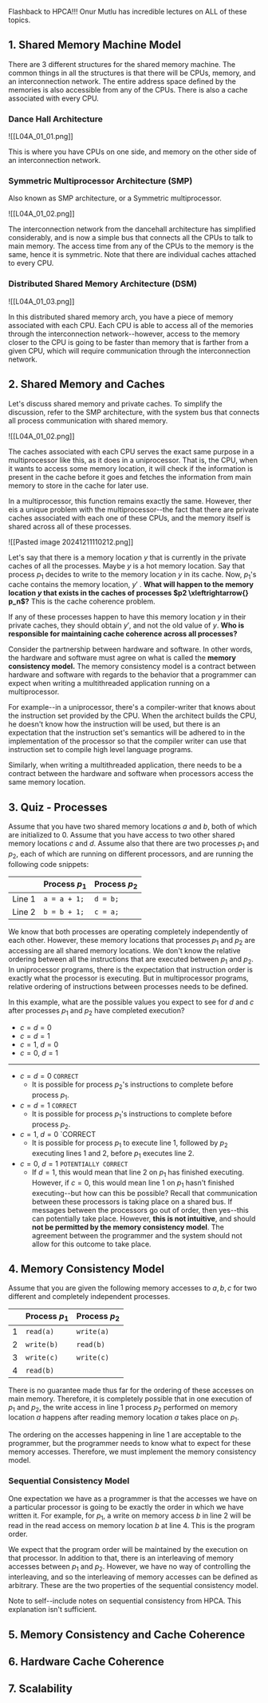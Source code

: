 Flashback to HPCA!!! Onur Mutlu has incredible lectures on ALL of these topics. 
## 1. Shared Memory Machine Model 

There are 3 different structures for the shared memory machine. The common things in all the structures is that there will be CPUs, memory, and an interconnection network. 
The entire address space defined by the memories is also accessible from any of the CPUs. There is also a cache associated with every CPU. 

### Dance Hall Architecture 

![[L04A_01_01.png]]

This is where you have CPUs on one side, and memory on the other side of an interconnection network. 

### Symmetric Multiprocessor Architecture (SMP) 
Also known as SMP architecture, or a Symmetric multiprocessor. 

![[L04A_01_02.png]]

The interconnection network from the dancehall architecture has simplified considerably, and is now a simple bus that connects all the CPUs to talk to main memory. The access time from any of the CPUs to the memory is the same, hence it is symmetric. Note that there are individual caches attached to every CPU. 

### Distributed Shared Memory Architecture (DSM)  

![[L04A_01_03.png]]

In this distributed shared memory arch, you have a piece of memory associated with each CPU. Each CPU is able to access all of the memories through the interconnection network--however, access to the memory closer to the CPU is going to be faster than memory that is farther from a given CPU, which will require communication through the interconnection network. 

## 2. Shared Memory and Caches 

Let's discuss shared memory and private caches. 
To simplify the discussion, refer to the SMP architecture, with the system bus that connects all process communication with shared memory. 

![[L04A_01_02.png]]

The caches associated with each CPU serves the exact same purpose in a multiprocessor like this, as it does in a uniprocessor. That is, the CPU, when it wants to access some memory location, it will check if the information is present in the cache before it goes and fetches the information from main memory to store in the cache for later use. 

In a multiprocessor, this function remains exactly the same. However, ther eis a unique problem with the multiprocessor--the fact that there are private caches associated with each one of these CPUs, and the memory itself is shared across all of these processes. 

![[Pasted image 20241211110212.png]]

Let's say that there is a memory location $y$ that is currently in the private caches of all the processes. Maybe $y$ is a hot memory location. Say that process $p_1$ decides to write to the memory location $y$ in its cache. Now, $p_1$'s cache contains the memory location, $y'$ . **What will happen to the memory location $y$ that exists in the caches of processes $p2 \xleftrightarrow{} p_n$?** This is the cache coherence problem. 

If any of these processes happen to have this memory location $y$ in their private caches, they should obtain $y'$, and not the old value of $y$. **Who is responsible for maintaining cache coherence across all processes?** 

Consider the partnership between hardware and software. In other words, the hardware and software must agree on what is called the **memory consistency model.** The memory consistency model is a contract between hardware and software with regards to the behavior that a programmer can expect when writing a multithreaded application running on a multiprocessor. 

For example--in a uniprocessor, there's a compiler-writer that knows about the instruction set provided by the CPU. When the architect builds the CPU, he doesn't know how the instruction will be used, but there is an expectation that the instruction set's semantics will be adhered to in the implementation of the processor so that the compiler writer can use that instruction set to compile high level language programs. 

Similarly, when writing a multithreaded application, there needs to be a contract between the hardware and software when processors access the same memory location. 
## 3. Quiz - Processes 

Assume that you have two shared memory locations $a$ and $b$, both of which are initialized to 0. Assume that you have access to two other shared memory locations $c$ and $d$. 
Assume also that there are two processes $p_1$ and $p_2$, each of which are running on different processors, and are running the following code snippets:

|        | Process $p_1$ | Process $p_2$ |
| ------ | ------------- | ------------- |
| Line 1 | `a = a + 1;`  | `d = b;`      |
| Line 2 | `b = b + 1;`  | `c = a;`      |

We know that both processes are operating completely independently of each other. However, these memory locations that processes $p_1$ and $p_2$ are accessing are all shared memory locations. We don't know the relative ordering between all the instructions that are executed between $p_1$ and $p_2$. In uniprocessor programs, there is the expectation that instruction order is exactly what the processor is executing. But in multiprocessor programs, relative ordering of instructions between processes needs to be defined. 

In this example, what are the possible values you expect to see for $d$ and $c$ after processes $p_1$ and $p_2$ have completed execution? 
- $c=d=0$
- $c=d=1$
- $c=1$, $d=0$
- $c=0$, $d=1$

---

- $c=d=0$ `CORRECT`
	- It is possible for process $p_2$'s instructions to complete before process $p_1$.
- $c=d=1$ `CORRECT`
	- It is possible for process $p_1$'s instructions to complete before process $p_2$.
- $c=1$, $d=0$ `CORRECT
	- It is possible for process $p_1$ to execute line 1, followed by $p_2$ executing lines 1 and 2, before $p_1$ executes line 2. 
- $c=0$, $d=1$ `POTENTIALLY CORRECT`
	- If $d=1$, this would mean that line 2 on $p_1$ has finished executing. However, if $c=0$, this would mean line 1 on $p_1$ hasn't finished executing--but how can this be possible? Recall that communication between these processors is taking place on a shared bus. If messages between the processors go out of order, then yes--this can potentially take place. However, **this is not intuitive**, and should **not be permitted by the memory consistency model**. The agreement between the programmer and the system should not allow for this outcome to take place. 

## 4. Memory Consistency Model 

Assume that you are given the following memory accesses to $a, b, c$ for two different and completely independent processes. 

|     | Process $p_1$ | Process $p_2$ |
| --- | ------------- | ------------- |
| 1   | `read(a)`     | `write(a)`    |
| 2   | `write(b)`    | `read(b)`     |
| 3   | `write(c)`    | `write(c)`    |
| 4   | `read(b)`     |               |

There is no guarantee made thus far for the ordering of these accesses on main memory. Therefore, it is completely possible that in one execution of $p_1$ and $p_2$, the write access in line 1 process $p_2$ performed on memory location $a$ happens after reading memory location $a$ takes place on $p_1$. 

The ordering on the accesses happening in line 1 are acceptable to the programmer, but the programmer needs to know what to expect for these memory accesses. Therefore, we must implement the memory consistency model. 

### Sequential Consistency Model 

One expectation we have as a programmer is that the accesses we have on a particular processor is going to be exactly the order in which we have written it. For example, for $p_1$, a write on memory access $b$ in line 2 will be read in the read access on memory location $b$ at line 4. This is the program order. 

We expect that the program order will be maintained by the execution on that processor. In addition to that, there is an interleaving of memory accesses between $p_1$ and $p_2$. However, we have no way of controlling the interleaving, and so the interleaving of memory accesses can be defined as arbitrary. These are the two properties of the sequential consistency model. 

Note to self--include notes on sequential consistency from HPCA. This explanation isn't sufficient. 


## 5. Memory Consistency and Cache Coherence

## 6. Hardware Cache Coherence 

## 7. Scalability 
